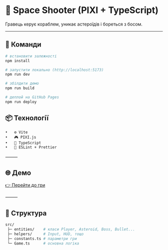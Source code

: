 # 🚀 Space Shooter (PIXI + TypeScript)

Гравець керує кораблем, уникає астероїдів і бореться з босом.

---

## 🔧 Команди

```bash
# встановити залежності
npm install

# запустити локально (http://localhost:5173)
npm run dev

# збілдити демо
npm run build

# деплой на GitHub Pages
npm run deploy
```

## 📦 Технології
	•	⚙️ Vite
	•	🎮 PIXI.js
	•	💬 TypeScript
	•	🧹 ESLint + Prettier

⸻

## 🌐 Демо

[👉 Перейти до гри](https://alisavlasova.github.io/space-shooter/)

⸻

## 🧩 Структура

```bash
src/
 ├─ entities/    # класи Player, Asteroid, Boss, Bullet...
 ├─ helpers/     # Input, HUD, тощо
 ├─ constants.ts # параметри гри
 └─ Game.ts      # основна логіка
 ```
